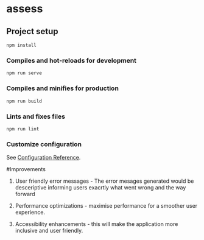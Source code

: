 # assess

## Project setup
```
npm install
```

### Compiles and hot-reloads for development
```
npm run serve
```

### Compiles and minifies for production
```
npm run build
```

### Lints and fixes files
```
npm run lint
```

### Customize configuration
See [Configuration Reference](https://cli.vuejs.org/config/).


#Improvements 
1. User friendly error messages - The error mesages generated would be desceriptive informing users exacrtly what went wrong and the way forward 

2. Performance optimizations - maximise performance for a smoother user experience. 

3. Accessibility enhancements - this will make the application more inclusive and user friendly. 